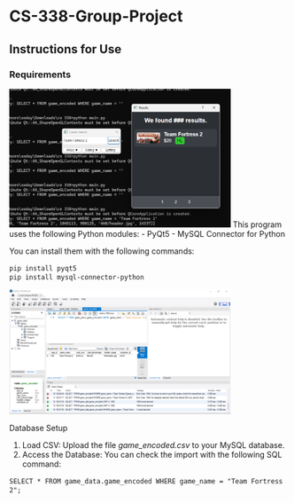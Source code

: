 # CS-338-Group-Project



## Instructions for Use

### Requirements
<img src="Program_success.png" alt="Program Image" width="400"/>
This program uses the following Python modules:
- PyQt5
- MySQL Connector for Python

You can install them with the following commands:
```
pip install pyqt5
pip install mysql-connector-python
```

<img src="Database_success.png" alt="Database Image" width="400"/>

Database Setup
1. Load CSV:
  Upload the file *game_encoded.csv* to your MySQL database.
2. Access the Database:
  You can check the import with the following SQL command:
```
SELECT * FROM game_data.game_encoded WHERE game_name = "Team Fortress 2";
```

